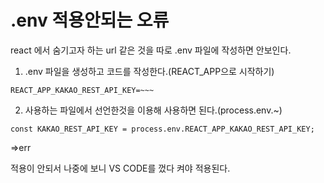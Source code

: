 #  .env 적용안되는 오류

react 에서 숨기고자 하는 url 같은 것을 따로 .env 파일에 작성하면 안보인다.

 

1. .env 파일을 생성하고 코드를 작성한다.(REACT_APP으로 시작하기)
```
REACT_APP_KAKAO_REST_API_KEY=~~~
```
 

2. 사용하는 파일에서 선언한것을 이용해 사용하면 된다.(process.env.~)

 ```
 const KAKAO_REST_API_KEY = process.env.REACT_APP_KAKAO_REST_API_KEY;
 ```

=>err

적용이 안되서 나중에 보니 VS CODE를 껐다 켜야 적용된다.
